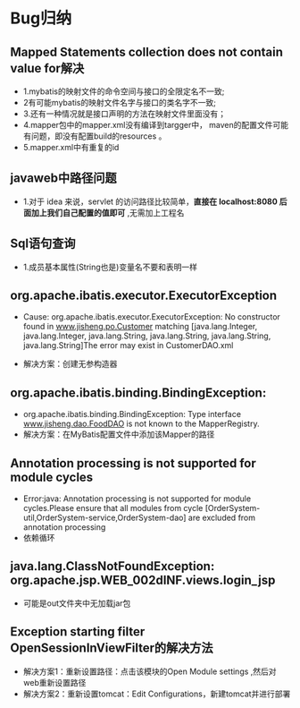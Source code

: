 # Bug归纳

## Mapped Statements collection does not contain value for解决

* 1.mybatis的映射文件的命令空间与接口的全限定名不一致;
* 2有可能mybatis的映射文件名字与接口的类名字不一致;
* 3.还有一种情况就是接口声明的方法在映射文件里面没有；
* 4.mapper包中的mapper.xml没有编译到targger中， maven的配置文件可能有问题，即没有配置build的resources 。
* 5.mapper.xml中有重复的id

##  javaweb中路径问题

* 1.对于 idea 来说，servlet 的访问路径比较简单，**直接在 localhost:8080 后面加上我们自己配置的值即可** ,无需加上工程名

## Sql语句查询

* 1.成员基本属性(String也是)变量名不要和表明一样

## org.apache.ibatis.executor.ExecutorException

* Cause: org.apache.ibatis.executor.ExecutorException: No constructor found in www.jisheng.po.Customer matching [java.lang.Integer, java.lang.Integer, java.lang.String, java.lang.String, java.lang.String, java.lang.String]The error may exist in CustomerDAO.xml

* 解决方案：创建无参构造器

## org.apache.ibatis.binding.BindingException:

* org.apache.ibatis.binding.BindingException: Type interface www.jisheng.dao.FoodDAO is not known to the MapperRegistry.
* 解决方案：在MyBatis配置文件中添加该Mapper的路径

## Annotation processing is not supported for module cycles 

* Error:java: Annotation processing is not supported for module cycles.Please ensure that all modules from cycle [OrderSystem-util,OrderSystem-service,OrderSystem-dao] are excluded from annotation processing
* 依赖循环

## java.lang.ClassNotFoundException: org.apache.jsp.WEB_002dINF.views.login_jsp

* 可能是out文件夹中无加载jar包

## Exception starting filter OpenSessionInViewFilter的解决方法

* 解决方案1：重新设置路径：点击该模块的Open Module settings ,然后对web重新设置路径
* 解决方案2：重新设置tomcat：Edit Configurations，新建tomcat并进行部署
